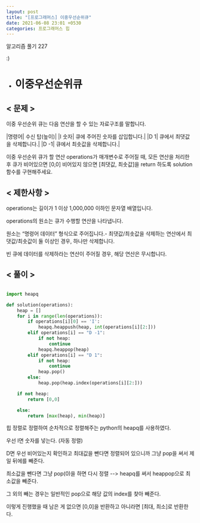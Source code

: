 ```yaml
---
layout: post
title: "[프로그래머스] 이중우선순위큐"
date: 2021-06-08 23:01 +0530
categories: 프로그래머스 힙
---
```


알고리즘 풀기 227

:)

- # 이중우선순위큐
  >

## < 문제 >

이중 우선순위 큐는 다음 연산을 할 수 있는 자료구조를 말합니다.

|명령어| 수신 탑(높이)|
|I 숫자| 큐에 주어진 숫자를 삽입합니다.|
|D 1| 큐에서 최댓값을 삭제합니다.|
|D -1| 큐에서 최솟값을 삭제합니다.|

이중 우선순위 큐가 할 연산 operations가 매개변수로 주어질 때, 모든 연산을 처리한 후 큐가 비어있으면 [0,0] 비어있지 않으면 [최댓값, 최솟값]을 return 하도록 solution 함수를 구현해주세요.

## < 제한사항 >

operations는 길이가 1 이상 1,000,000 이하인 문자열 배열입니다.

operations의 원소는 큐가 수행할 연산을 나타냅니다.

원소는 “명령어 데이터” 형식으로 주어집니다.- 최댓값/최솟값을 삭제하는 연산에서 최댓값/최솟값이 둘 이상인 경우, 하나만 삭제합니다.

빈 큐에 데이터를 삭제하라는 연산이 주어질 경우, 해당 연산은 무시합니다.

## < 풀이 >

```python

import heapq

def solution(operations):
    heap = []
    for i in range(len(operations)):
        if operations[i][0] == 'I':
            heapq.heappush(heap, int(operations[i][2:]))
        elif operations[i] == "D -1":
            if not heap:
                continue
            heapq.heappop(heap)
        elif operations[i] == "D 1":
            if not heap:
                continue
            heap.pop()
        else:
            heap.pop(heap.index(operations[i][2:]))

    if not heap:
        return [0,0]

    else:
        return [max(heap), min(heap)]

```

힙 정렬로 정렬하여 순차적으로 정렬해주는 python의 heapq를 사용하였다.

우선 I면 숫자를 넣는다. (자동 정렬)

D면 우선 비어있는지 확인하고 최대값을 뺀다면 정렬되어 있으니까 그냥 pop을 써서 제일 뒤에를 빼준다.

최소값을 뺀다면 그냥 pop(0)을 하면 다시 정렬 --> heapq를 써서 heappop으로 최소값을 빼준다.

그 외의 빼는 경우는 일반적인 pop으로 해당 값의 index를 찾아 빼준다.

이렇게 진행했을 때 남은 게 없으면 [0,0]을 반환하고 아니라면 [최대, 최소]로 반환한다.
